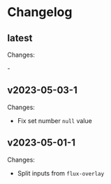 # Changelog

## latest

Changes:

\-

## v2023-05-03-1

Changes:

- Fix set number `null` value

## v2023-05-01-1

Changes:

- Split inputs from `flux-overlay`
